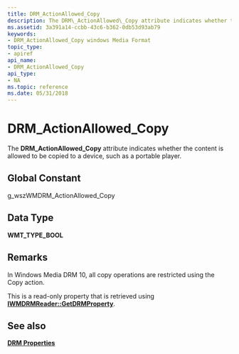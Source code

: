 ```yaml
---
title: DRM_ActionAllowed_Copy
description: The DRM\_ActionAllowed\_Copy attribute indicates whether the content is allowed to be copied to a device, such as a portable player.
ms.assetid: 3a391a14-ccbb-43c6-b362-0db53d93ab79
keywords:
- DRM_ActionAllowed_Copy windows Media Format
topic_type:
- apiref
api_name:
- DRM_ActionAllowed_Copy
api_type:
- NA
ms.topic: reference
ms.date: 05/31/2018
---
```


# DRM\_ActionAllowed\_Copy

The **DRM\_ActionAllowed\_Copy** attribute indicates whether the content is allowed to be copied to a device, such as a portable player.

## Global Constant

g\_wszWMDRM\_ActionAllowed\_Copy

## Data Type

**WMT\_TYPE\_BOOL**

## Remarks

In Windows Media DRM 10, all copy operations are restricted using the Copy action.

This is a read-only property that is retrieved using [**IWMDRMReader::GetDRMProperty**](/windows/desktop/api/Wmsdkidl/nf-wmsdkidl-iwmdrmreader-getdrmproperty).

## See also

<dl> <dt>

[**DRM Properties**](drm-properties.md)
</dt> </dl>

 

 




